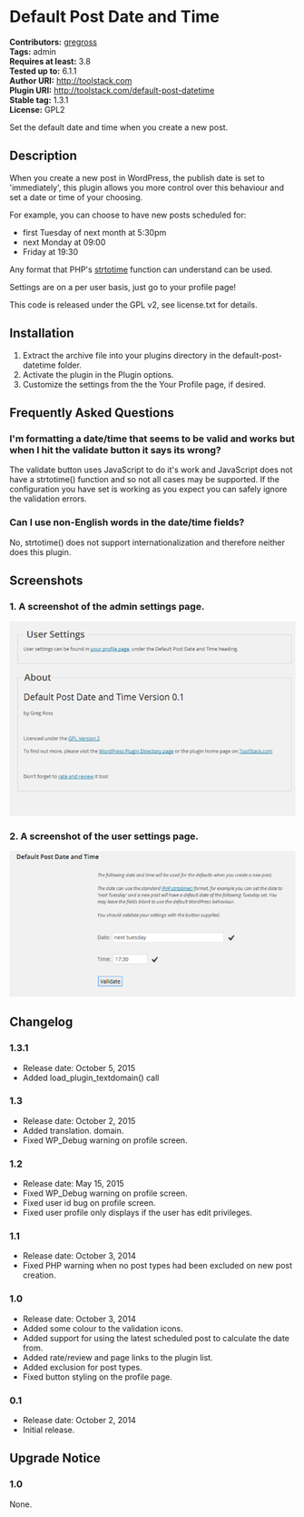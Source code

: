 # Default Post Date and Time #
**Contributors:** [gregross](https://profiles.wordpress.org/gregross/)  
**Tags:** admin  
**Requires at least:** 3.8  
**Tested up to:** 6.1.1  
**Author URI:** http://toolstack.com  
**Plugin URI:** http://toolstack.com/default-post-datetime  
**Stable tag:** 1.3.1  
**License:** GPL2  

Set the default date and time when you create a new post.

## Description ##

When you create a new post in WordPress, the publish date is set to 'immediately', this plugin allows you more control over this behaviour and set a date or time of your choosing.

For example, you can choose to have new posts scheduled for:

* first Tuesday of next month at 5:30pm
* next Monday at 09:00
* Friday at 19:30

Any format that PHP's [strtotime](http://php.net/manual/en/datetime.formats.php) function can understand can be used.

Settings are on a per user basis, just go to your profile page!

This code is released under the GPL v2, see license.txt for details.

## Installation ##

1. Extract the archive file into your plugins directory in the default-post-datetime folder.
2. Activate the plugin in the Plugin options.
3. Customize the settings from the the Your Profile page, if desired.

## Frequently Asked Questions ##

### I'm formatting a date/time that seems to be valid and works but when I hit the validate button it says its wrong? ###

The validate button uses JavaScript to do it's work and JavaScript does not have a strtotime() function and so not all cases may be supported.  If the configuration you have set is working as you expect you can safely ignore the validation errors.

### Can I use non-English words in the date/time fields? ###

No, strtotime() does not support internationalization and therefore neither does this plugin.

## Screenshots ##

### 1. A screenshot of the admin settings page. ###
![A screenshot of the admin settings page.](assets/screenshot-1.png)

### 2. A screenshot of the user settings page. ###
![A screenshot of the user settings page.](assets/screenshot-2.png)


## Changelog ##
### 1.3.1 ###
* Release date: October 5, 2015
* Added load_plugin_textdomain() call

### 1.3 ###
* Release date: October 2, 2015
* Added translation. domain.
* Fixed WP_Debug warning on profile screen.

### 1.2 ###
* Release date: May 15, 2015
* Fixed WP_Debug warning on profile screen.
* Fixed user id bug on profile screen.
* Fixed user profile only displays if the user has edit privileges.

### 1.1 ###
* Release date: October 3, 2014
* Fixed PHP warning when no post types had been excluded on new post creation.

### 1.0 ###
* Release date: October 3, 2014
* Added some colour to the validation icons.
* Added support for using the latest scheduled post to calculate the date from.
* Added rate/review and page links to the plugin list.
* Added exclusion for post types.
* Fixed button styling on the profile page.

### 0.1 ###
* Release date: October 2, 2014
* Initial release.

## Upgrade Notice ##

### 1.0 ###
None.

